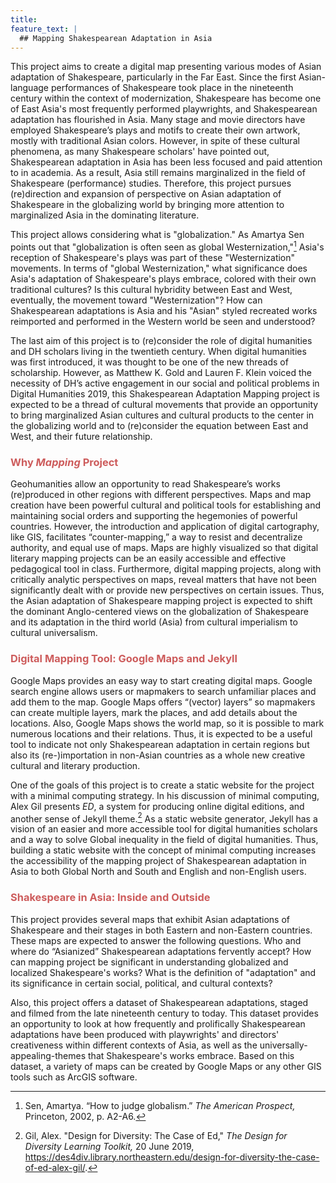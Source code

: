 ```yaml
---
title: 
feature_text: |
  ## Mapping Shakespearean Adaptation in Asia
---
```


This project aims to create a digital map presenting various modes of Asian adaptation of Shakespeare, particularly in the Far East. Since the first Asian-language performances of Shakespeare took place in the nineteenth century within the context of modernization, Shakespeare has become one of East Asia's most frequently performed playwrights, and Shakespearean adaptation has flourished in Asia. Many stage and movie directors have employed Shakespeare’s plays and motifs to create their own artwork, mostly with traditional Asian colors. However, in spite of these cultural phenomena, as many Shakespeare scholars' have pointed out, Shakespearean adaptation in Asia has been less focused and paid attention to in academia. As a result, Asia still remains marginalized in the field of Shakespeare (performance) studies. Therefore, this project pursues (re)direction and expansion of perspective on Asian adaptation of Shakespeare in the globalizing world by bringing more attention to marginalized Asia in the dominating literature.

This project allows considering what is "globalization." As Amartya Sen points out that "globalization is often seen as global Westernization,"[^1] Asia's reception of Shakespeare's plays was part of these "Westernization" movements. In terms of "global Westernization," what significance does Asia's adaptation of Shakespeare's plays embrace, colored with their own traditional cultures? Is this cultural hybridity between East and West, eventually, the movement toward "Westernization"? How can Shakespearean adaptations is Asia and his "Asian" styled recreated works reimported and performed in the Western world be seen and understood?

The last aim of this project is to (re)consider the role of digital humanities and DH scholars living in the twentieth century. When digital humanities was first introduced, it was thought to be one of the new threads of scholarship. However, as Matthew K. Gold and Lauren F. Klein voiced the necessity of DH’s active engagement in our social and political problems in Digital Humanities 2019, this Shakespearean Adaptation Mapping project is expected to be a thread of cultural movements that provide an opportunity to bring marginalized Asian cultures and cultural products to the center in the globalizing world and to (re)consider the equation between East and West, and their future relationship.

### <span style="color: indianred;">Why *Mapping* Project</span>
Geohumanities allow an opportunity to read Shakespeare’s works (re)produced in other regions with different perspectives. Maps and map creation have been powerful cultural and political tools for establishing and maintaining social orders and supporting the hegemonies of powerful countries. However, the introduction and application of digital cartography, like GIS, facilitates “counter-mapping,” a way to resist and decentralize authority, and equal use of maps. Maps are highly visualized so that digital literary mapping projects can be an easily accessible and effective pedagogical tool in class. Furthermore, digital mapping projects, along with critically analytic perspectives on maps, reveal matters that have not been significantly dealt with or provide new perspectives on certain issues. Thus, the Asian adaptation of Shakespeare mapping project is expected to shift the dominant Anglo-centered views on the globalization of Shakespeare and its adaptation in the third world (Asia) from cultural imperialism to cultural universalism.

### <span style="color: indianred;">Digital Mapping Tool: Google Maps and Jekyll</span>
Google Maps provides an easy way to start creating digital maps. Google search engine allows users or mapmakers to search unfamiliar places and add them to the map. Google Maps offers “(vector) layers” so mapmakers can create multiple layers, mark the places, and add details about the locations. Also, Google Maps shows the world map, so it is possible to mark numerous locations and their relations. Thus, it is expected to be a useful tool to indicate not only Shakespearean adaptation in certain regions but also its (re-)importation in non-Asian countries as a whole new creative cultural and literary production.

One of the goals of this project is to create a static website for the project with a minimal computing strategy. In his discussion of minimal computing, Alex Gil presents *ED*, a system for producing online digital editions, and another sense of Jekyll theme.[^2] As a static website generator, Jekyll has a vision of an easier and more accessible tool for digital humanities scholars and a way to solve Global inequality in the field of digital humanities. Thus, building a static website with the concept of minimal computing increases the accessibility of the mapping project of Shakespearean adaptation in Asia to both Global North and South and English and non-English users.

### <span style="color: indianred;">Shakespeare in Asia: Inside and Outside</span>
This project provides several maps that exhibit Asian adaptations of Shakespeare and their stages in both Eastern and non-Eastern countries. These maps are expected to answer the following questions. Who and where do “Asianized” Shakespearean adaptations fervently accept? How can mapping project be significant in understanding globalized and localized Shakespeare's works? What is the definition of "adaptation" and its significance in certain social, political, and cultural contexts?

Also, this project offers a dataset of Shakespearean adaptations, staged and filmed from the late nineteenth century to today. This dataset provides an opportunity to look at how frequently and prolifically Shakespearean adaptations have been produced with playwrights' and directors' creativeness within different contexts of Asia, as well as the universally-appealing-themes that Shakespeare's works embrace. Based on this dataset, a variety of maps can be created by Google Maps or any other GIS tools such as ArcGIS software. 
<br>

[^1]: Sen, Amartya. “How to judge globalism.” *The American Prospect,* Princeton, 2002, p. A2-A6.

[^2]: Gil, Alex. "Design for Diversity: The Case of Ed," *The Design for Diversity Learning Toolkit,* 20 June 2019, https://des4div.library.northeastern.edu/design-for-diversity-the-case-of-ed-alex-gil/.
